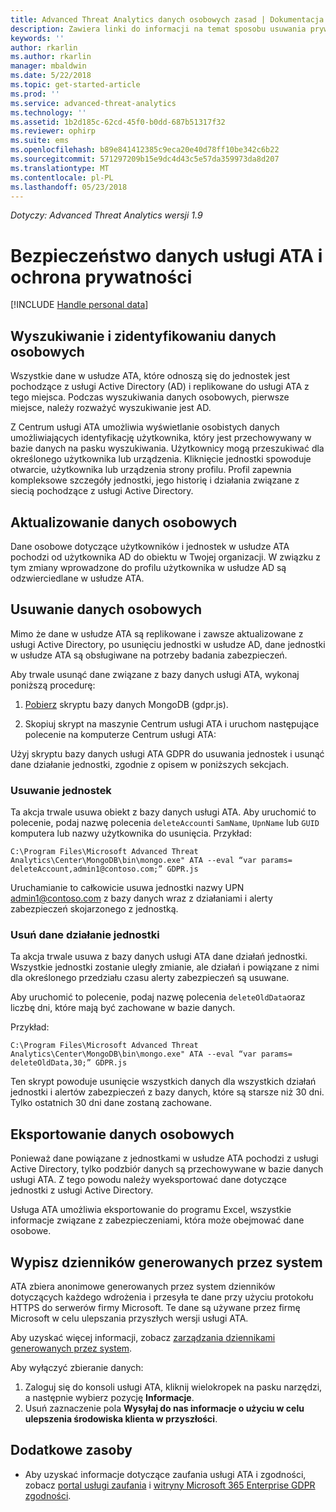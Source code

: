 ```yaml
---
title: Advanced Threat Analytics danych osobowych zasad | Dokumentacja firmy Microsoft
description: Zawiera linki do informacji na temat sposobu usuwania prywatne informacje i dane osobowe z usługi ATA.
keywords: ''
author: rkarlin
ms.author: rkarlin
manager: mbaldwin
ms.date: 5/22/2018
ms.topic: get-started-article
ms.prod: ''
ms.service: advanced-threat-analytics
ms.technology: ''
ms.assetid: 1b2d185c-62cd-45f0-b0dd-687b51317f32
ms.reviewer: ophirp
ms.suite: ems
ms.openlocfilehash: b89e841412385c9eca20e40d78ff10be342c6b22
ms.sourcegitcommit: 571297209b15e9dc4d43c5e57da359973da8d207
ms.translationtype: MT
ms.contentlocale: pl-PL
ms.lasthandoff: 05/23/2018
---
```

*Dotyczy: Advanced Threat Analytics wersji 1.9*

# <a name="ata-data-security-and-privacy"></a>Bezpieczeństwo danych usługi ATA i ochrona prywatności

[!INCLUDE [Handle personal data](../includes/gdpr-intro-sentence.md)]

## <a name="searching-for-and-identifying-personal-data"></a>Wyszukiwanie i zidentyfikowaniu danych osobowych 

Wszystkie dane w usłudze ATA, które odnoszą się do jednostek jest pochodzące z usługi Active Directory (AD) i replikowane do usługi ATA z tego miejsca. Podczas wyszukiwania danych osobowych, pierwsze miejsce, należy rozważyć wyszukiwanie jest AD. 

Z Centrum usługi ATA umożliwia wyświetlanie osobistych danych umożliwiających identyfikację użytkownika, który jest przechowywany w bazie danych na pasku wyszukiwania. Użytkownicy mogą przeszukiwać dla określonego użytkownika lub urządzenia. Kliknięcie jednostki spowoduje otwarcie, użytkownika lub urządzenia strony profilu. Profil zapewnia kompleksowe szczegóły jednostki, jego historię i działania związane z siecią pochodzące z usługi Active Directory. 

## <a name="updating-personal-data"></a>Aktualizowanie danych osobowych 

Dane osobowe dotyczące użytkowników i jednostek w usłudze ATA pochodzi od użytkownika AD do obiektu w Twojej organizacji. W związku z tym zmiany wprowadzone do profilu użytkownika w usłudze AD są odzwierciedlane w usłudze ATA. 

## <a name="deleting-personal-data"></a>Usuwanie danych osobowych 


Mimo że dane w usłudze ATA są replikowane i zawsze aktualizowane z usługi Active Directory, po usunięciu jednostki w usłudze AD, dane jednostki w usłudze ATA są obsługiwane na potrzeby badania zabezpieczeń. 

Aby trwale usunąć dane związane z bazy danych usługi ATA, wykonaj poniższą procedurę: 

1. [Pobierz](https://aka.ms/ata-gdpr-script) skryptu bazy danych MongoDB (gdpr.js).  

2. Skopiuj skrypt na maszynie Centrum usługi ATA i uruchom następujące polecenie na komputerze Centrum usługi ATA: 

Użyj skryptu bazy danych usługi ATA GDPR do usuwania jednostek i usunąć dane działanie jednostki, zgodnie z opisem w poniższych sekcjach.

### <a name="delete-entities"></a>Usuwanie jednostek

Ta akcja trwale usuwa obiekt z bazy danych usługi ATA. Aby uruchomić to polecenie, podaj nazwę polecenia `deleteAccount`i `SamName`, `UpnName` lub `GUID` komputera lub nazwy użytkownika do usunięcia. Przykład: 

`C:\Program Files\Microsoft Advanced Threat Analytics\Center\MongoDB\bin\mongo.exe" ATA --eval “var params= deleteAccount,admin1@contoso.com;” GDPR.js `

Uruchamianie to całkowicie usuwa jednostki nazwy UPN admin1@contoso.com z bazy danych wraz z działaniami i alerty zabezpieczeń skojarzonego z jednostką. 

### <a name="delete-entity-activity-data"></a>Usuń dane działanie jednostki

Ta akcja trwale usuwa z bazy danych usługi ATA dane działań jednostki. Wszystkie jednostki zostanie uległy zmianie, ale działań i powiązane z nimi dla określonego przedziału czasu alerty zabezpieczeń są usuwane. 

Aby uruchomić to polecenie, podaj nazwę polecenia `deleteOldData`oraz liczbę dni, które mają być zachowane w bazie danych. 

Przykład: 

`C:\Program Files\Microsoft Advanced Threat Analytics\Center\MongoDB\bin\mongo.exe" ATA --eval “var params= deleteOldData,30;” GDPR.js`

Ten skrypt powoduje usunięcie wszystkich danych dla wszystkich działań jednostki i alertów zabezpieczeń z bazy danych, które są starsze niż 30 dni. Tylko ostatnich 30 dni dane zostaną zachowane.

## <a name="exporting-personal-data"></a>Eksportowanie danych osobowych 

Ponieważ dane powiązane z jednostkami w usłudze ATA pochodzi z usługi Active Directory, tylko podzbiór danych są przechowywane w bazie danych usługi ATA. Z tego powodu należy wyeksportować dane dotyczące jednostki z usługi Active Directory. 

Usługa ATA umożliwia eksportowanie do programu Excel, wszystkie informacje związane z zabezpieczeniami, która może obejmować dane osobowe. 

 
## <a name="opt-out-of-system-generated-logs"></a>Wypisz dzienników generowanych przez system 

ATA zbiera anonimowe generowanych przez system dzienników dotyczących każdego wdrożenia i przesyła te dane przy użyciu protokołu HTTPS do serwerów firmy Microsoft. Te dane są używane przez firmę Microsoft w celu ulepszania przyszłych wersji usługi ATA. 

Aby uzyskać więcej informacji, zobacz [zarządzania dziennikami generowanych przez system](manage-telemetry-settings.md).

Aby wyłączyć zbieranie danych:

1. Zaloguj się do konsoli usługi ATA, kliknij wielokropek na pasku narzędzi, a następnie wybierz pozycję **Informacje**. 
2. Usuń zaznaczenie pola **Wysyłaj do nas informacje o użyciu w celu ulepszenia środowiska klienta w przyszłości**. 

## <a name="additional-resources"></a>Dodatkowe zasoby

- Aby uzyskać informacje dotyczące zaufania usługi ATA i zgodności, zobacz [portal usługi zaufania](https://servicetrust.microsoft.com/ViewPage/GDPRGetStarted) i [witryny Microsoft 365 Enterprise GDPR zgodności](https://docs.microsoft.com/microsoft-365/compliance/compliance-solutions-overview).

